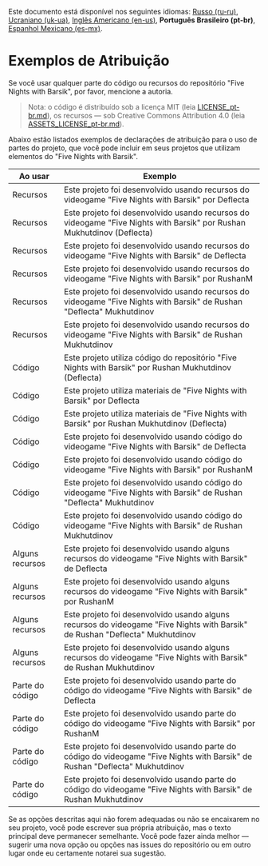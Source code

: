 Este documento está disponível nos seguintes idiomas: [Russo (ru-ru)](/docs/ATTRIBUTION_ru-ru.md), [Ucraniano (uk-ua)](/docs/ATTRIBUTION_uk-ua.md), [Inglês Americano (en-us)](/ATTRIBUTION.md), **Português Brasileiro (pt-br)**, [Espanhol Mexicano (es-mx)](/docs/ATTRIBUTION_es-mx.md).

# Exemplos de Atribuição

Se você usar qualquer parte do código ou recursos do repositório "Five Nights with Barsik", por favor, mencione a autoria.

> Nota: o código é distribuído sob a licença MIT (leia [LICENSE_pt-br.md](/docs/LICENSE_pt-br.md)), os recursos — sob Creative Commons Attribution 4.0 (leia [ASSETS_LICENSE_pt-br.md](/docs/ASSETS_LICENSE_pt-br.md)).

Abaixo estão listados exemplos de declarações de atribuição para o uso de partes do projeto, que você pode incluir em seus projetos que utilizam elementos do "Five Nights with Barsik".

| Ao usar | Exemplo |
| --- | --- |
| Recursos | Este projeto foi desenvolvido usando recursos do videogame "Five Nights with Barsik" por Deflecta |
| Recursos | Este projeto foi desenvolvido usando recursos do videogame "Five Nights with Barsik" por Rushan Mukhutdinov (Deflecta) |
| Recursos | Este projeto foi desenvolvido usando recursos do videogame "Five Nights with Barsik" de Deflecta |
| Recursos | Este projeto foi desenvolvido usando recursos do videogame "Five Nights with Barsik" por RushanM |
| Recursos | Este projeto foi desenvolvido usando recursos do videogame "Five Nights with Barsik" de Rushan "Deflecta" Mukhutdinov |
| Recursos | Este projeto foi desenvolvido usando recursos do videogame "Five Nights with Barsik" de Rushan Mukhutdinov |
| Código | Este projeto utiliza código do repositório "Five Nights with Barsik" por Rushan Mukhutdinov (Deflecta) |
| Código | Este projeto utiliza materiais de "Five Nights with Barsik" por Deflecta |
| Código | Este projeto utiliza materiais de "Five Nights with Barsik" por Rushan Mukhutdinov (Deflecta) |
| Código | Este projeto foi desenvolvido usando código do videogame "Five Nights with Barsik" de Deflecta |
| Código | Este projeto foi desenvolvido usando código do videogame "Five Nights with Barsik" por RushanM |
| Código | Este projeto foi desenvolvido usando código do videogame "Five Nights with Barsik" de Rushan "Deflecta" Mukhutdinov |
| Código | Este projeto foi desenvolvido usando código do videogame "Five Nights with Barsik" de Rushan Mukhutdinov |
| Alguns recursos | Este projeto foi desenvolvido usando alguns recursos do videogame "Five Nights with Barsik" de Deflecta |
| Alguns recursos | Este projeto foi desenvolvido usando alguns recursos do videogame "Five Nights with Barsik" por RushanM |
| Alguns recursos | Este projeto foi desenvolvido usando alguns recursos do videogame "Five Nights with Barsik" de Rushan "Deflecta" Mukhutdinov |
| Alguns recursos | Este projeto foi desenvolvido usando alguns recursos do videogame "Five Nights with Barsik" de Rushan Mukhutdinov |
| Parte do código | Este projeto foi desenvolvido usando parte do código do videogame "Five Nights with Barsik" de Deflecta |
| Parte do código | Este projeto foi desenvolvido usando parte do código do videogame "Five Nights with Barsik" por RushanM |
| Parte do código | Este projeto foi desenvolvido usando parte do código do videogame "Five Nights with Barsik" de Rushan "Deflecta" Mukhutdinov |
| Parte do código | Este projeto foi desenvolvido usando parte do código do videogame "Five Nights with Barsik" de Rushan Mukhutdinov |

Se as opções descritas aqui não forem adequadas ou não se encaixarem no seu projeto, você pode escrever sua própria atribuição, mas o texto principal deve permanecer semelhante. Você pode fazer ainda melhor — sugerir uma nova opção ou opções nas issues do repositório ou em outro lugar onde eu certamente notarei sua sugestão.
